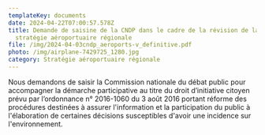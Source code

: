 ```yaml
---
templateKey: documents
date: 2024-04-22T07:00:57.578Z
title: Demande de saisine de la CNDP dans le cadre de la révision de la
  stratégie aéroportuaire régionale
file: /img/2024-04-03cndp_aeroports-v_definitive.pdf
photo: /img/airplane-7429725_1280.jpg
category: Stratégie aéroportuaire régionale
---
```

Nous demandons de saisir la Commission nationale du débat public pour
accompagner la démarche participative au titre du droit d’initiative citoyen prévu par
l’ordonnance n° 2016-1060 du 3 août 2016 portant réforme des procédures destinées à
assurer l'information et la participation du public à l'élaboration de certaines décisions
susceptibles d'avoir une incidence sur l'environnement.